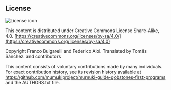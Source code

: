 ## License
![License icon](https://licensebuttons.net/l/by-sa/3.0/88x31.png)

This content is distributed under Creative Commons License Share-Alike, 4.0. [https://creativecommons.org/licenses/by-sa/4.0/](https://creativecommons.org/licenses/by-sa/4.0)

Copyright Franco Bulgarelli and Federico Aloi. Translated by Tomás Sánchez. and contributors

This content consists of voluntary contributions made by many
individuals. For exact contribution history, see its revision history
available at https://github.com/mumukiproject/mumuki-guide-gobstones-first-programs and the AUTHORS.txt file.

